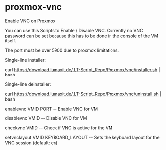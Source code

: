# proxmox-vnc
Enable VNC on Proxmox

You can use this Scripts to Enable / Disable VNC.
Currently no VNC password can be set because this has to be done in the console of the VM itself.

The port must be over 5900 due to proxmox limitations.

Single-line installer:

curl https://download.lumaxit.de/.LT-Script_Repo/Proxmox/vnc/installer.sh | bash

Single-line deinstaller:

curl https://download.lumaxit.de/.LT-Script_Repo/Proxmox/vnc/uninstall.sh | bash

enablevnc VMID PORT      -- Enable VNC for VM


disablevnc VMID          -- Disable VNC for VM


checkvnc VMID            -- Check if VNC is active for the VM


setvnclayout VMID KEYBOARD_LAYOUT     -- Sets the keyboard layout for the VNC session (default: en)
